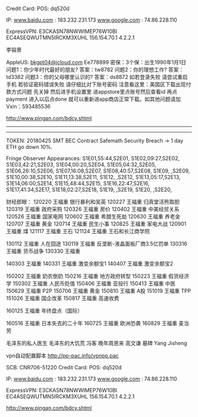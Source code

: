 
Credit Card: POS: dq520d

IP:
  www.baidu.com : 183.232.231.173
  www.google.com : 74.86.228.110

ExpressVPN:
  E3CKASN78NWWIMEP76W10BI
  EC4ASEQWUTMN5IRCKM3XUHL
  156.154.70.1
  4.2.2.1

李镕景
  
AppleUS: bkgpt04@icloud.com Ee778899
密保：3个保：出生1990年1月1日
问题1：你少年时代最好的朋友?
答案：tw8782
问题2：你的理想工作?
答案：td3382
问题3：你的父母哪里认识的?
答案：ds8872
如若登录失败 请尝试重启手机 若验证密码错误失败 请仔细比对下账号密码
注意看这里：美国区下载出现付款方式问题 先关掉 然后进手机设置里 进appstore里点账号然后查看id 再点payment 进入以后点done 就可以重新进app商店正常下载。如其他问题请加Vxin：593485536

http://www.pingan.com/bdcy.shtml

-----------------------------------------------------------

-----------------------------------------------------------

TOKEN:
20180425 SMT BEC Contract Safemath Security Breach -> 1 day ETH go down 10%.


Fringe Observer Appearances:
S1E01,55:44,S2E01,
S1E02,09:27,S2E02,
S1E03,42:21,S2E03,
S1E04,00:20,S2E04,
S1E05,04:32,S2E05,
S1E06,26:10,S2E06,
S1E07,16:08,S2E07,
S1E08,40:57,S2E08,
S1E09,     ,S2E09,
S1E10,00:38,S2E10,
S1E11,13:38,S2E11,
S1E12,     ,S2E12,
S1E13,05:17,S2E13,
S1E14,06:00,S2E14,
S1E15,48:44,S2E15,
S1E16,22:47,S2E16,
S1E17,41:34,S2E17,
S1E18,02:27,S2E18,
S1E19,     ,S2E19,
S1E20,     ,S2E20,


财经郎眼：
120220 王福重 银行暴利和吴英
120227 王福重 归真堂活熊取胆
120319 王福重 政府采购
120326 王福重 房价
120402 王福重 中美经贸关系
120526 王福重 国家电网
120602 王福重 希腊生死劫
120630 王福重 养老金
120707 王福重 黄金
120714 王福重 民生小事
120825 王福重 家电大战
120901 王福重 煤
121117 王福重 王石
121124 王福重 王石和长江商学院

130112 王福重 人在囧途
130119 王福重 反垄断-液晶面板厂商3.5亿罚单
130316 王福重 货币战争
130330 王福重

140303 王福重
140331 王福重 激变余额宝1
140407 王福重 激变余额宝2

150202 王福重 奶农倒奶
150216 王福重 地方政府转型
150223 王福重 假货经济学
150302 王福重 人民币贬值
150406 王福重 亚投行
150413 王福重 中医
150629 王福重 P2P
150706 王福重 黄金
150810 王福重 A股
151019 王福重 TPP
151026 王福重 国企改革
150817 王福重 高速收费

160125 王福重 年终盘点（国际）

160516 王福重 日本失去的二十年
160725 王福重 欧洲恐袭
160829 王福重 麦当劳

毛泽东的私人医生
毛泽东的大饥荒 冯客
晚年周恩来 高文谦
墓碑 Yang Jisheng


vpn自动配置脚本
http://pp-pac.info/vpnpp.pac

SCB: CNR706-51220
Credit Card: POS: dq520d

IP:
  www.baidu.com : 183.232.231.173
  www.google.com : 74.86.228.110

ExpressVPN:
  E3CKASN78NWWIMEP76W10BI
  EC4ASEQWUTMN5IRCKM3XUHL
  156.154.70.1
  4.2.2.1

http://www.pingan.com/bdcy.shtml
